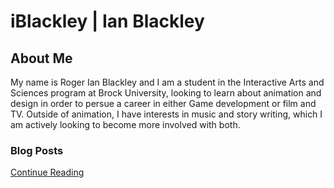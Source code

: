 # iBlackley | Ian Blackley

## About Me

My name is Roger Ian Blackley and I am a student in the Interactive Arts and Sciences program at Brock University, looking to learn about animation and design in order to persue a career in either Game development or film and TV. Outside of animation, I have interests in music and story writing, which I am actively looking to become more involved with both.


### Blog Posts

[Continue Reading](blog)
